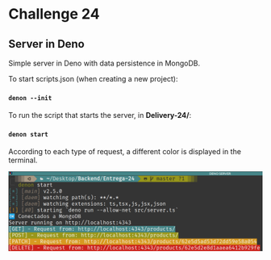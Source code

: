 # Challenge 24

## Server in Deno

Simple server in Deno with data persistence in MongoDB.


To start scripts.json (when creating a new project):
#### `denon --init`


To run the script that starts the server, in **Delivery-24/**:
#### `denon start`

According to each type of request, a different color is displayed in the terminal.

<img src="../Entrega-24/denoRunning.png" alt="Deno running with different requests"/>